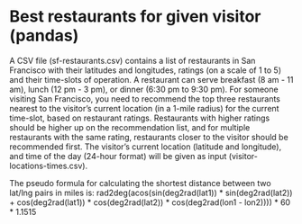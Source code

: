 # Best restaurants for given visitor (pandas)

A CSV file (sf-restaurants.csv) contains a list of restaurants in San Francisco with their latitudes and longitudes, ratings (on a scale of 1 to 5) and their time-slots of operation. A restaurant can serve breakfast (8 am - 11 am), lunch (12 pm - 3 pm), or dinner (6:30 pm to 9:30 pm). For someone visiting San Francisco, you need to recommend the top three restaurants nearest to the visitor’s current location (in a 1-mile radius) for the current time-slot, based on restaurant ratings. Restaurants with higher ratings should be higher up on the recommendation list, and for multiple restaurants with the same rating, restaurants closer to the visitor should be recommended first. The visitor’s current location (latitude and longitude), and time of the day (24-hour format) will be given as input (visitor-locations-times.csv).

The pseudo formula for calculating the shortest distance between two lat/lng pairs in miles is: rad2deg(acos(sin(deg2rad(lat1)) * sin(deg2rad(lat2)) +  cos(deg2rad(lat1)) * cos(deg2rad(lat2)) * cos(deg2rad(lon1 - lon2)))) * 60 * 1.1515
